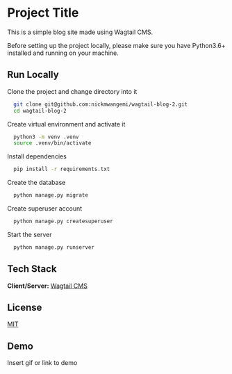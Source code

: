 
# Project Title

This is a simple blog site made using Wagtail CMS.


Before setting up the project locally, please make sure you have Python3.6+ installed and running on your machine.


    
## Run Locally

Clone the project and change directory into it

```bash
  git clone git@github.com:nickmwangemi/wagtail-blog-2.git
  cd wagtail-blog-2
```

Create virtual environment and activate it

```bash
  python3 -m venv .venv
  source .venv/bin/activate
```


Install dependencies

```bash
  pip install -r requirements.txt
```

Create the database

```bash
  python manage.py migrate
```

Create superuser account

```bash
  python manage.py createsuperuser
```

Start the server

```bash
  python manage.py runserver
```

  
## Tech Stack

**Client/Server:** [Wagtail CMS](https://wagtail.io/)
  
## License
[MIT](/LICENSE)


  
## Demo

Insert gif or link to demo

  